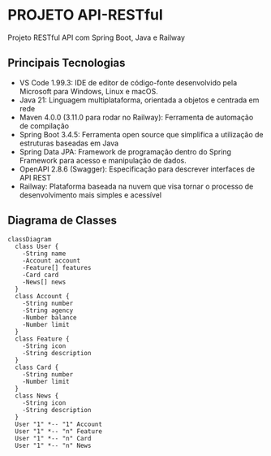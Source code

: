 # PROJETO API-RESTful
Projeto RESTful API com Spring Boot, Java e Railway


## Principais Tecnologias
* VS Code 1.99.3: IDE de editor de código-fonte desenvolvido pela Microsoft para Windows, Linux e macOS. 
* Java 21: Linguagem multiplataforma, orientada a objetos e centrada em rede
* Maven 4.0.0 (3.11.0 para rodar no Railway): Ferramenta de automação de compilação
* Spring Boot 3.4.5: Ferramenta open source que simplifica a utilização de estruturas baseadas em Java
* Spring Data JPA: Framework de programação dentro do Spring Framework para acesso e manipulação de dados.
* OpenAPI 2.8.6 (Swagger): Especificação para descrever interfaces de API REST
* Railway: Plataforma baseada na nuvem que visa tornar o processo de desenvolvimento mais simples e acessível

## Diagrama de Classes

```mermaid
classDiagram
  class User {
    -String name
    -Account account
    -Feature[] features
    -Card card
    -News[] news
  }
  class Account {
    -String number
    -String agency
    -Number balance
    -Number limit
  }
  class Feature {
    -String icon
    -String description
  }
  class Card {
    -String number
    -Number limit
  }
  class News {
    -String icon
    -String description
  }
  User "1" *-- "1" Account 
  User "1" *-- "n" Feature 
  User "1" *-- "n" Card 
  User "1" *-- "n" News 
```
